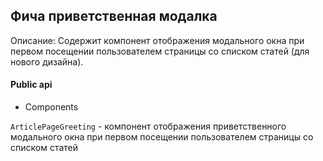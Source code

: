 ## Фича приветственная модалка

Описание:
Содержит компонент отображения модального окна при первом посещении пользователем страницы со списком статей (для нового дизайна).

#### Public api

- Components

`ArticlePageGreeting` - компонент отображения приветственного модального окна при первом посещении пользователем страницы со списком статей


